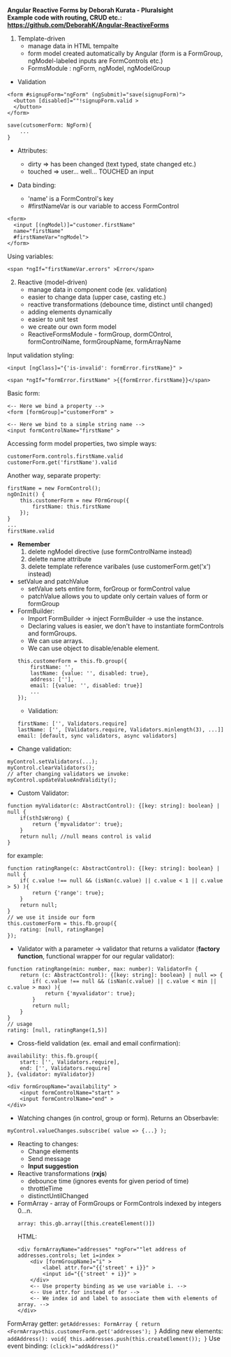 **Angular Reactive Forms by Deborah Kurata - Pluralsight**  
**Example code with routing, CRUD etc.:**  
**https://github.com/DeborahK/Angular-ReactiveForms**  
1. Template-driven
    - manage data in HTML tempalte
    - form model created automatically by Angular (form is a FormGroup, ngModel-labeled inputs are FormControls etc.)
    - FormsModule : ngForm, ngModel, ngModelGroup
- Validation
```
<form #signupForm="ngForm" (ngSubmit)="save(signupForm)">
  <button [disabled]=""!signupForm.valid >
  </button>
</form>
```
```
save(cutsomerForm: NgForm){
    ...
}
```
- Attributes:
    - dirty => has been changed (text typed, state changed etc.)
    - touched => user... well... TOUCHED an input

- Data binding:
    - 'name' is a FormControl's key
    - #firstNameVar is our variable to access FormControl
    
```
<form>
  <input [(ngModel)]="customer.firstName"
  name="firstName"
  #firstNameVar="ngModel">
</form>
```
Using variables:
```
<span *ngIf="firstNameVar.errors" >Error</span>
```
2. Reactive (model-driven)
    - manage data in component code (ex. validation)
    - easier to change data (upper case, casting etc.)
    - reactive transformations (debounce time, distinct until changed)
    - adding elements dynamically
    - easier to unit test
    - we create our own form model
    - ReactiveFormsModule - formGroup, dormCOntrol, formControlName, formGroupName, formArrayName

Input validation styling:
 ```
 <input [ngClass]="{'is-invalid': formError.firstName}" >
 ```
 ```
 <span *ngIf="formError.firstName" >{{formError.firstName}}</span>
 ```
 
Basic form:
```
<-- Here we bind a property -->
<form [formGroup]="customerForm" >
```
```
<-- Here we bind to a simple string name -->
<input formControlName="firstName" >
```
Accessing form model properties, two simple ways:
```
customerForm.controls.firstName.valid
customerForm.get('firstName').valid
```
Another way, separate property:
```
firstName = new FormControl();
ngOnInit() {
    this.customerForm = new FOrmGroup({
        firstName: this.firstName
    });
}
...
firstName.valid
```
- **Remember**
    1. delete ngModel directive (use formControlName instead)
    2. delette name attribute
    3. delete template reference varibales (use customerForm.get('x') instead)
- setValue and patchValue
    - setValue sets entire form, forGroup or formControl value
    - patchValue allows you to update only certain values of form or formGroup
- FormBuilder:
    - Import FormBuilder -> inject FormBuilder -> use the instance.
    - Declaring values is easier, we don't have to instantiate formControls and formGroups.
    - We can use arrays.
    - We can use object to disable/enable element.
    ```
    this.customerForm = this.fb.group({
        firstName: '',
        lastName: {value: '', disabled: true},
        address: [''],
        email: [{value: '', disabled: true}]
        ...
    });
    ```
    - Validation:
    ```
    firstName: ['', Validators.require]
    lastName: ['', [Validators.require, Validators.minlength(3), ...]]
    email: [default, sync validators, async validators]
    ```
- Change validation:
```
myControl.setValidators(...);
myControl.clearValidators();
// after changing validators we invoke:
myControl.updateValueAndValidity();
```
- Custom Validator:
```
function myValidator(c: AbstractControl): {[key: string]: boolean} | null {
    if(sthIsWrong) {
        return {'myvalidator': true};
    }
    return null; //null means control is valid
}
```
for example:
```
function ratingRange(c: AbstractControl): {[key: string]: boolean} | null {
    if( c.value !== null && (isNan(c.value) || c.value < 1 || c.value > 5) ){
        return {'range': true};
    }
    return null;
}
// we use it inside our form
this.customerForm = this.fb.group({
    rating: [null, ratingRange]
});
```
- Validator with a parameter -> validator that returns a validator (**factory function**, functional wrapper for our regular validator):
```
function ratingRange(min: number, max: number): ValidatorFn {
    return (c: AbstractControl): {[key: string]: boolean} | null => {
        if( c.value !== null && (isNan(c.value) || c.value < min || c.value > max) ){
            return {'myvalidator': true};
        }
        return null;
    }
}
// usage
rating: [null, ratingRange(1,5)]
```
- Cross-field validation (ex. email and email confirmation):
```
availability: this.fb.group({
    start: ['', Validators.require],
    end: ['', Validators.require]
}, {validator: myValidator})
```
```
<div formGroupName="availability" >
    <input formControlName="start" >
    <input formControlName="end" >
</div>
```
- Watching changes (in control, group or form). Returns an Obserbavle<any>:
```
myControl.valueChanges.subscribe( value => {...} );
```
- Reacting to changes:
    - Change elements
    - Send message
    - **Input suggestion**
- Reactive transformations (**rxjs**)
    - debounce time (ignores events for given period of time)
    - throttleTime
    - distinctUntilChanged
- FormArray - array of FormGroups or FormControls indexed by integers 0...n.
    ```
    array: this.gb.array([this.createElement()])
    ```
    HTML:
    ```
    <div formArrayName="addresses" *ngFor=""let address of addresses.controls; let i=index >
        <div [formGroupName]="i" >
            <label attr.for="{{'street' + i}}" >
            <input id="{{'street' + i}}" >
        </div>
        <-- Use property binding as we use variable i. -->
        <-- Use attr.for instead of for -->
        <-- We index id and label to associate them with elements of array. -->
    </div>
    ```
FormArray getter:
    ```
    getAddresses: FormArray {
        return <FormArray>this.customerForm.get('addresses');
    }
    ```
Adding new elements:
    ```
    addAddress(): void{
        this.addresses.push(this.createElement());
    }
    ```
Use event binding:
    ```
    (click)="addAddress()"
    ```
